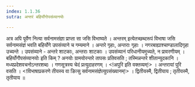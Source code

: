 ```yaml
---
index: 1.1.36
sutra: अन्तरं बहिर्योगोपसंव्यानयोः

---
```

अत्र अपि पूर्वेण नित्या सर्वनामसंज्ञा प्राप्ता सा जसि विभाष्यते । अन्तरम् इत्येतच्छब्दरूपं विभाषा जसि सर्वनामसंज्ञं भवति बहिर्योगे उपसंव्याने च गम्यमाने । अन्तरे गृहाः, अन्तराः गृहाः । नगरबाह्याश्चाण्डालादिगृहा उच्यन्ते । उपसंव्याने - अन्तरे शाटकाः, अन्तराः शाटकाः । उपसंव्यानं परिधानीयमुच्यते, न प्रावरणीयम् । बहिर्योगौपसंव्यानयोः इति किम् ? अनयोः ग्रामयोरन्तरे तापसः प्रतिवसति ; तस्मिन्नन्तरे शीतान्युदकानि । मध्यप्रदेशवचनोऽन्तरशब्दः । गणसूत्रस्य चेदं प्रत्युदाहरणम् । <!अपुरि इति वक्तव्यम्!> । अन्तरायां पुरि वसति । <!विभाषाप्रकरणे तीयस्य वा ङित्सु सर्वनामसंज्ञेत्युपसंख्यानम्!> । द्वितीयस्मै, द्वितीयाय ; तृतीयस्मै, तृतीयाय ॥